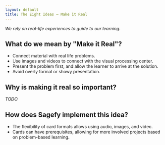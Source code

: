 ```yaml
---
layout: default
title: The Eight Ideas – Make it Real
---
```


_We rely on real-life experiences to guide to our learning._

What do we mean by "Make it Real"?
-------------------------------------

- Connect material with real life problems.
- Use images and videos to connect with the visual processing center.
- Present the problem first, and allow the learner to arrive at the solution.
- Avoid overly formal or showy presentation.

Why is making it real so important?
--------------------------------------

_TODO_

How does Sagefy implement this idea?
------------------------------------

- The flexibility of card formats allows using audio, images, and video.
- Cards can have prerequisites, allowing for more involved projects based on problem-based learning.
